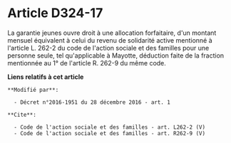 # Article D324-17

La garantie jeunes ouvre droit à une allocation forfaitaire, d'un montant mensuel équivalent à celui du revenu de solidarité
active mentionné à l'article L. 262-2 du code de l'action sociale et des familles pour une personne seule, tel qu'applicable
à Mayotte, déduction faite de la fraction mentionnée au 1° de l'article R. 262-9 du même code.

**Liens relatifs à cet article**

	**Modifié par**:

	  - Décret n°2016-1951 du 28 décembre 2016 - art. 1

	**Cite**:

	  - Code de l'action sociale et des familles - art. L262-2 (V)
	  - Code de l'action sociale et des familles - art. R262-9 (V)
